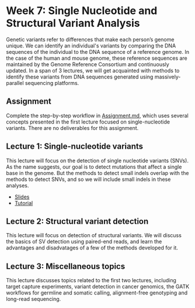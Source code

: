 # Week 7: Single Nucleotide and Structural Variant Analysis

Genetic variants refer to differences that make each person’s genome unique. We can identify an individual's variants by comparing the DNA sequences of the individual to the DNA sequence of a reference genome. In the case of the human and mouse genome, these reference sequences are maintained by the Genome Reference Consortium and continuously updated. In a span of 3 lectures, we will get acquainted with methods to identify these variants from DNA sequences generated using massively-parallel sequencing platforms.

## Assignment

Complete the step-by-step workflow in [Assignment.md](Assignment.md), which uses several concepts presented in the first lecture focused on single-nucleotide variants. There are no deliverables for this assignment.

## Lecture 1: Single-nucleotide variants

This lecture will focus on the detection of single nucleotide variants (SNVs). As the name suggests, our goal is to detect mutations that affect a single base in the genome. But the methods to detect small indels overlap with the methods to detect SNVs, and so we will include small indels in these analyses.

* [Slides](https://docs.google.com/presentation/d/1YHKhvvG7QVc1sggoWli9neKdadxfya15MolNh65hNqg/edit?usp=sharing)
* [Tutorial](Tutorial1.md)

## Lecture 2: Structural variant detection

This lecture will focus on detection of structural variants. We will discuss the basics of SV detection using paired-end reads, and learn the advantages and disadvatages of a few of the methods developed for it.

## Lecture 3: Miscellaneous topics 

This lecture discusses topics related to the first two lectures, including target capture experiments, variant detection in cancer genomics, the GATK workflows for germline and somatic calling, alignment-free genotyping and long-read sequencing.

